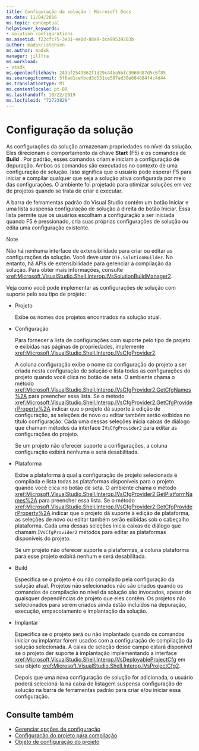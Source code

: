```yaml
---
title: Configuração da solução | Microsoft Docs
ms.date: 11/04/2016
ms.topic: conceptual
helpviewer_keywords:
- solution configurations
ms.assetid: f22cfc75-3e31-4e0d-88a9-3ca99539203b
author: madskristensen
ms.author: madsk
manager: jillfra
ms.workload:
- vssdk
ms.openlocfilehash: 243af2549862f1d29c44ba5bfc3060d87d5c6f85
ms.sourcegitcommit: 5f6ad1cefbcd3d531ce587ad30e684684f4c4d44
ms.translationtype: MT
ms.contentlocale: pt-BR
ms.lasthandoff: 10/22/2019
ms.locfileid: "72723829"
---
```

# <a name="solution-configuration"></a>Configuração da solução
As configurações da solução armazenam propriedades no nível da solução. Eles direcionam o comportamento da chave **Start** (F5) e os comandos de **Build** . Por padrão, esses comandos criam e iniciam a configuração de depuração. Ambos os comandos são executados no contexto de uma configuração de solução. Isso significa que o usuário pode esperar F5 para iniciar e compilar qualquer que seja a solução ativa configurada por meio das configurações. O ambiente foi projetado para otimizar soluções em vez de projetos quando se trata de criar e executar.

 A barra de ferramentas padrão do Visual Studio contém um botão Iniciar e uma lista suspensa configuração de solução à direita do botão Iniciar. Essa lista permite que os usuários escolham a configuração a ser iniciada quando F5 é pressionado, cria suas próprias configurações de solução ou edita uma configuração existente.

> [!NOTE]
> Não há nenhuma interface de extensibilidade para criar ou editar as configurações da solução. Você deve usar `DTE.SolutionBuilder`. No entanto, há APIs de extensibilidade para gerenciar a compilação da solução. Para obter mais informações, consulte <xref:Microsoft.VisualStudio.Shell.Interop.IVsSolutionBuildManager2>.

 Veja como você pode implementar as configurações de solução com suporte pelo seu tipo de projeto:

- Projeto

   Exibe os nomes dos projetos encontrados na solução atual.

- Configuração

   Para fornecer a lista de configurações com suporte pelo tipo de projeto e exibidas nas páginas de propriedades, implemente <xref:Microsoft.VisualStudio.Shell.Interop.IVsCfgProvider2>.

   A coluna configuração exibe o nome da configuração do projeto a ser criada nesta configuração de solução e lista todas as configurações do projeto quando você clica no botão de seta. O ambiente chama o método <xref:Microsoft.VisualStudio.Shell.Interop.IVsCfgProvider2.GetCfgNames%2A> para preencher essa lista. Se o método <xref:Microsoft.VisualStudio.Shell.Interop.IVsCfgProvider2.GetCfgProviderProperty%2A> indicar que o projeto dá suporte à edição de configuração, as seleções de novo ou editar também serão exibidas no título configuração. Cada uma dessas seleções inicia caixas de diálogo que chamam métodos da interface `IVsCfgProvider2` para editar as configurações do projeto.

   Se um projeto não oferecer suporte a configurações, a coluna configuração exibirá nenhuma e será desabilitada.

- Plataforma

   Exibe a plataforma à qual a configuração de projeto selecionada é compilada e lista todas as plataformas disponíveis para o projeto quando você clica no botão de seta. O ambiente chama o método <xref:Microsoft.VisualStudio.Shell.Interop.IVsCfgProvider2.GetPlatformNames%2A> para preencher essa lista. Se o método <xref:Microsoft.VisualStudio.Shell.Interop.IVsCfgProvider2.GetCfgProviderProperty%2A> indicar que o projeto dá suporte à edição de plataforma, as seleções de novo ou editar também serão exibidas sob o cabeçalho plataforma. Cada uma dessas seleções inicia caixas de diálogo que chamam `IVsCfgProvider2` métodos para editar as plataformas disponíveis do projeto.

   Se um projeto não oferecer suporte a plataformas, a coluna plataforma para esse projeto exibirá nenhum e será desabilitada.

- Build

   Especifica se o projeto é ou não compilado pela configuração da solução atual. Projetos não selecionados não são criados quando os comandos de compilação no nível da solução são invocados, apesar de quaisquer dependências de projeto que eles contêm. Os projetos não selecionados para serem criados ainda estão incluídos na depuração, execução, empacotamento e implantação da solução.

- Implantar

   Especifica se o projeto será ou não implantado quando os comandos iniciar ou implantar forem usados com a configuração de compilação da solução selecionada. A caixa de seleção desse campo estará disponível se o projeto der suporte à implantação implementando a interface <xref:Microsoft.VisualStudio.Shell.Interop.IVsDeployableProjectCfg> em seu objeto <xref:Microsoft.VisualStudio.Shell.Interop.IVsProjectCfg2>.

  Depois que uma nova configuração de solução for adicionada, o usuário poderá selecioná-la na caixa de listagem suspensa configuração de solução na barra de ferramentas padrão para criar e/ou iniciar essa configuração.

## <a name="see-also"></a>Consulte também
- [Gerenciar opções de configuração](../../extensibility/internals/managing-configuration-options.md)
- [Configuração do projeto para compilação](../../extensibility/internals/project-configuration-for-building.md)
- [Objeto de configuração do projeto](../../extensibility/internals/project-configuration-object.md)